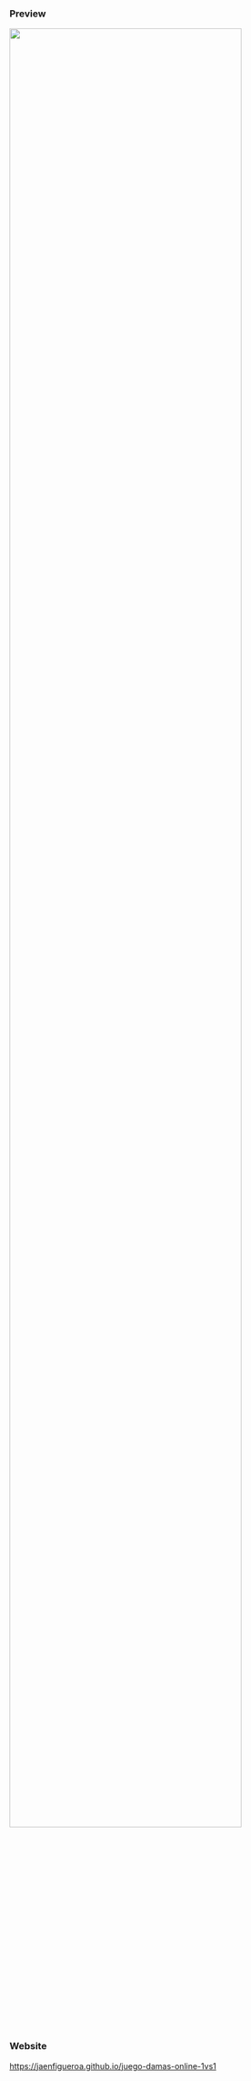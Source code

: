 ### Preview

<div >
  <img src="./assets/preview.gif" align="center" style="width: 90%" />
</div>

### Website

https://jaenfigueroa.github.io/juego-damas-online-1vs1
